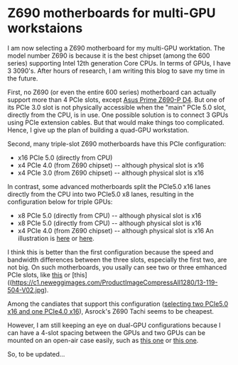 # Z690 motherboards for multi-GPU workstaions

I am now selecting a Z690 motherboard for my multi-GPU worktation. The model number Z690 is because it is the best chipset (among the 600 series) supporting Intel 12th generation Core CPUs. In terms of GPUs, I have 3 3090's. After hours of research, I am writing this blog to save my time in the future. 

First, no Z690 (or even the entire 600 series) motherboard can actually support more than 4 PCIe slots, except [Asus Prime Z690-P D4](https://dlcdnets.asus.com/pub/ASUS/mb/LGA1700/PRIME_Z690-P_D4/E18744_PRIME_Z690-P_D4_UM_WEB.pdf). But one of its PCIe 3.0 slot is not physically accessible when the "main" PCIe 5.0 slot, directly from the CPU, is in use. One possible solution is to connect 3 GPUs using PCIe extension cables. But that would make things too complicated. Hence, I give up the plan of building a quad-GPU workstation. 

Second, many triple-slot Z690 motherboards have this PCIe configuration: 
* x16 PCIe 5.0 (directly from CPU)
* x4 PCIe 4.0 (from Z690 chipset) -- although physical slot is x16
* x4 PCIe 3.0 (from Z690 chipset) -- although physical slot is x16

In contrast, some advanced motherboards split the PCIe5.0 x16 lanes directly from the CPU into two PCIe5.0 x8 lanes, resulting in the configuration below for triple GPUs: 
* x8 PCIe 5.0 (directly from CPU) -- although physical slot is x16
* x8 PCIe 5.0 (directly from CPU) -- although physical slot is x16
* x4 PCIe 4.0 (from Z690 chipset) -- although physical slot is x16
An illustration is [here](https://download.msi.com/archive/mnu_exe/mb/MEGZ690ACE.pdf#%281%297D27v1.0-EN.indd%3A.177192%3A554) or [here](https://download.asrock.com/Manual/Z690%20Taichi.pdf#page=32). 

I think this is better than the first configuration because the speed and bandwidth differences between the three slots, especially the first two, are not big. On such motherboards, you usally can see two or three emhanced PCIe slots, like [this](https://c1.neweggimages.com/ProductImageCompressAll1280/13-144-505-V04.jpg) or [this]((https://c1.neweggimages.com/ProductImageCompressAll1280/13-119-504-V02.jpg). 

Among the candiates that support this configuration ([selecting two PCIe5.0 x16 and one PCIe4.0 x16](https://www.newegg.com/p/pl?N=100007627%208000%204131%20601394305%20601394886%20601361046&Order=1)), Asrock's Z690 Tachi seems to be cheapest.

However, I am still keeping an eye on dual-GPU configurations because I can have a 4-slot spacing between the GPUs and two GPUs can be mounted on an open-air case easily, such as [this one](https://www.newegg.com/gigabyte-z690-aorus-elite-ax-ddr4/p/N82E16813145350) or [this one](https://www.newegg.com/gigabyte-aorus-z690-ud-ddr4/p/N82E16813145349). 


So, to be updated...
